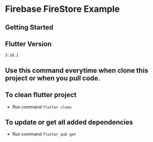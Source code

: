 # Firebase FireStore Example

## Getting Started
## Flutter Version
```3.10.1```

## Use this command everytime when clone this project or when you pull code.

## To clean flutter project
- Run command ```flutter clean```

## To update or get all added dependencies
- Run command ```flutter pub get```